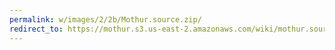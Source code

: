 ```yaml
---
permalink: w/images/2/2b/Mothur.source.zip/
redirect_to: https://mothur.s3.us-east-2.amazonaws.com/wiki/mothur.source.zip
---
```


